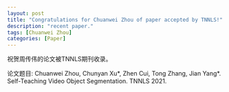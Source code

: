 ```yaml
---
layout: post
title: "Congratulations for Chuanwei Zhou of paper accepted by TNNLS!"
description: "recent paper."
tags: [Chuanwei Zhou]
categories: [Paper]
---
```

祝贺周传伟的论文被TNNLS期刊收录。

论文题目: Chuanwei Zhou, Chunyan Xu*, Zhen Cui, Tong Zhang, Jian Yang*. Self-Teaching Video Object Segmentation. TNNLS 2021.

